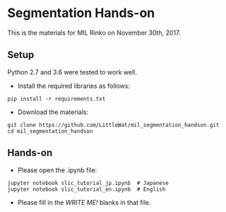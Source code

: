 # Segmentation Hands-on 
This is the materials for MIL Rinko on November 30th, 2017.

## Setup

Python 2.7 and 3.6 were tested to work well.

- Install the required libraries as follows:

```
pip install -r requirements.txt
```

- Download the materials:

```
git clone https://github.com/LittleWat/mil_segmentation_handson.git
cd mil_segmentation_handson
```

## Hands-on
- Please open the .ipynb file:
 
```
jupyter notebook slic_tutorial_jp.ipynb  # Japanese
jupyter notebook slic_tutorial_en.ipynb  # English
```

- Please fill in the *WRITE ME!* blanks in that file.
